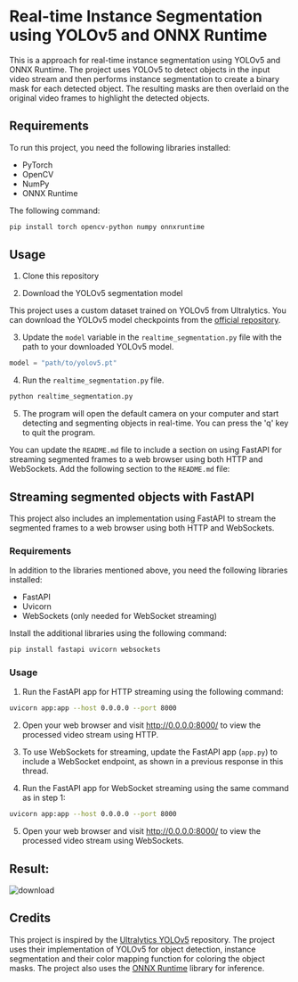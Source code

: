 # Real-time Instance Segmentation using YOLOv5 and ONNX Runtime

This is a approach for real-time instance segmentation using YOLOv5 and ONNX Runtime. The project uses YOLOv5 to detect objects in the input video stream and then performs instance segmentation to create a binary mask for each detected object. The resulting masks are then overlaid on the original video frames to highlight the detected objects.

## Requirements

To run this project, you need the following libraries installed:

- PyTorch
- OpenCV
- NumPy
- ONNX Runtime

The following command:

```bash
pip install torch opencv-python numpy onnxruntime
```

## Usage

1. Clone this repository

2. Download the YOLOv5 segmentation model

This project uses a custom dataset trained on YOLOv5 from Ultralytics. You can download the YOLOv5 model checkpoints from the [official repository](https://github.com/ultralytics/yolov5#pretrained-checkpoints).

3. Update the `model` variable in the `realtime_segmentation.py` file with the path to your downloaded YOLOv5 model.

```python
model = "path/to/yolov5.pt"
```

4. Run the `realtime_segmentation.py` file.

```bash
python realtime_segmentation.py
```

5. The program will open the default camera on your computer and start detecting and segmenting objects in real-time. You can press the 'q' key to quit the program.

You can update the `README.md` file to include a section on using FastAPI for streaming segmented frames to a web browser using both HTTP and WebSockets. Add the following section to the `README.md` file:

## Streaming segmented objects with FastAPI

This project also includes an implementation using FastAPI to stream the segmented frames to a web browser using both HTTP and WebSockets.

### Requirements

In addition to the libraries mentioned above, you need the following libraries installed:

- FastAPI
- Uvicorn
- WebSockets (only needed for WebSocket streaming)

Install the additional libraries using the following command:

```bash
pip install fastapi uvicorn websockets
```

### Usage

1. Run the FastAPI app for HTTP streaming using the following command:

```bash
uvicorn app:app --host 0.0.0.0 --port 8000
```

2. Open your web browser and visit http://0.0.0.0:8000/ to view the processed video stream using HTTP.

3. To use WebSockets for streaming, update the FastAPI app (`app.py`) to include a WebSocket endpoint, as shown in a previous response in this thread.

4. Run the FastAPI app for WebSocket streaming using the same command as in step 1:

```bash
uvicorn app:app --host 0.0.0.0 --port 8000
```

5. Open your web browser and visit http://0.0.0.0:8000/ to view the processed video stream using WebSockets.

## Result:

![download](https://user-images.githubusercontent.com/92146886/219335892-86fc877f-8526-4ce0-beab-c36e391a2dc6.jpeg)

## Credits

This project is inspired by the [Ultralytics YOLOv5](https://github.com/ultralytics/yolov5) repository. The project uses their implementation of YOLOv5 for object detection, instance segmentation and their color mapping function for coloring the object masks. The project also uses the [ONNX Runtime](https://github.com/microsoft/onnxruntime) library for inference.

